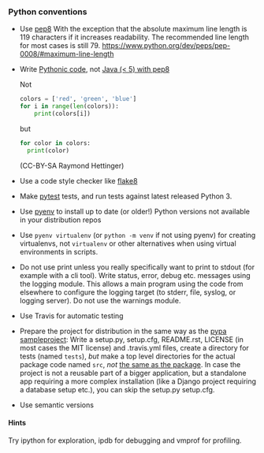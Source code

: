 ### Python conventions

* Use [pep8](https://www.python.org/dev/peps/pep-0008/)
  With the exception that the absolute maximum line length is 119 characters
  if it increases readability. The recommended line length for most cases is
  still 79.
  https://www.python.org/dev/peps/pep-0008/#maximum-line-length

* Write [Pythonic code](https://speakerdeck.com/pyconslides/transforming-code-into-beautiful-idiomatic-python-by-raymond-hettinger-1),
  not [Java (< 5) with pep8](https://www.youtube.com/watch?v=wf-BqAjZb8M)

  Not

  ```python
  colors = ['red', 'green', 'blue']
  for i in range(len(colors)):
      print(colors[i])
  ```

  but

  ```python
  for color in colors:
    print(color)
  ```
  (CC-BY-SA Raymond Hettinger)

* Use a code style checker like [flake8](https://pypi.python.org/pypi/flake8)

* Make [pytest](https://docs.pytest.org/en/latest/) tests,
  and run tests against latest released Python 3.

* Use [pyenv](https://github.com/pyenv/pyenv) to install up to date (or older!) Python versions not available in your distribution repos

* Use `pyenv virtualenv` (or `python -m venv` if not using pyenv) for creating virtualenvs, not `virtualenv` or other alternatives when using virtual environments in scripts.

* Do not use print unless you really specifically want to print to stdout
  (for example with a cli tool).
  Write status, error, debug etc. messages using the logging module.
  This allows a main program using the code from elsewhere to configure
  the logging target (to stderr, file, syslog, or logging server).
  Do not use the warnings module.

* Use Travis for automatic testing

* Prepare the project for distribution in the same way as the
  [pypa sampleproject](https://github.com/pypa/sampleproject):
  Write a setup.py, setup.cfg, README.rst,
  LICENSE (in most cases the MIT license)
  and .travis.yml files,
  create a directory for tests (named `tests`),
  *but* make a top level directories for the actual package code
  named `src`, *not* [the same as the package](https://blog.ionelmc.ro/2014/05/25/python-packaging/#the-structure).
  In case the project is not a reusable part of a bigger application,
  but a standalone app requiring a more complex installation
  (like a Django project requiring a database setup etc.),
  you can skip the setup.py setup.cfg.

* Use semantic versions

#### Hints

Try ipython for exploration, ipdb for debugging and vmprof for profiling.

